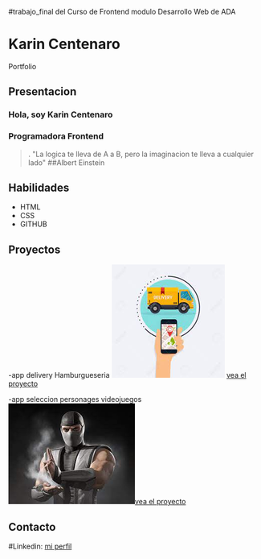 #trabajo_final del Curso de Frontend modulo Desarrollo Web de ADA
# Karin Centenaro 
Portfolio 
## Presentacion 
### Hola, soy Karin Centenaro
### Programadora Frontend

>. "La logica te lleva de A a B, pero la imaginacion te lleva a cualquier lado" 
##Albert Einstein
## Habilidades 
- HTML
- CSS
- GITHUB

## Proyectos 
-app delivery Hamburgueseria
![imagen platos con hamburguer](delivery.jfif) [vea el proyecto](https://delivery-karintech.vercel.app/) 


-app seleccion personages videojuegos
![imagen guerrero videojuegos](smoke.jfif)[vea el proyecto](https://selector-personage.vercel.app/)

## Contacto 
#Linkedin:  [mi perfil](https://www.linkedin.com/in/karin-centenaro-98652a229/)


